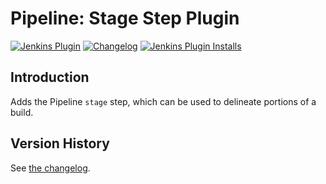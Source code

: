 # Pipeline: Stage Step Plugin

[![Jenkins Plugin](https://img.shields.io/jenkins/plugin/v/pipeline-stage-step)](https://plugins.jenkins.io/pipeline-stage-step)
[![Changelog](https://img.shields.io/github/v/tag/jenkinsci/pipeline-stage-step-plugin?label=changelog)](https://github.com/jenkinsci/pipeline-stage-step-plugin/blob/master/CHANGELOG.md)
[![Jenkins Plugin Installs](https://img.shields.io/jenkins/plugin/i/pipeline-stage-step?color=blue)](https://plugins.jenkins.io/pipeline-stage-step)

## Introduction

Adds the Pipeline `stage` step, which can be used to delineate portions of a build.

## Version History

See [the changelog](CHANGELOG.md).